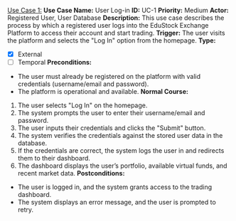 

<u>Use Case 1:</u>
**Use Case Name:** User Log-in **ID:** UC-1 **Priority:** Medium
**Actor:** Registered User, User Database
**Description:** This use case describes the process by which a registered user logs into the EduStock Exchange Platform to access their account and start trading.
**Trigger:** The user visits the platform and selects the "Log In" option from the homepage.
**Type:**   
* [x] External
* [ ] Temporal
**Preconditions:**
* The user must already be registered on the platform with valid credentials (username/email and password).
* The platform is operational and available.
**Normal Course:**
1. The user selects "Log In" on the homepage.
2. The system prompts the user to enter their username/email and password.
3. The user inputs their credentials and clicks the "Submit" button.
4. The system verifies the credentials against the stored user data in the database.
5. If the credentials are correct, the system logs the user in and redirects them to their dashboard.
6. The dashboard displays the user’s portfolio, available virtual funds, and recent market data.
**Postconditions:**
* The user is logged in, and the system grants access to the trading dashboard.
* The system displays an error message, and the user is prompted to retry.




